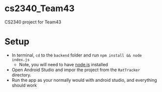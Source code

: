 # cs2340_Team43
CS2340 project for Team43

# Setup

* In terminal, `cd` to the `backend` folder and run `npm install && node index.js`
    * Note, you will need to have [node.js](https://nodejs.org/en/) installed
* Open Android Studio and impor the project from the `RatTracker` directory.
* Run the app as your normally would with android studio, and everything should work